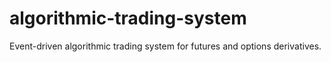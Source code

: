 # algorithmic-trading-system
Event-driven algorithmic trading system for futures and options derivatives.
